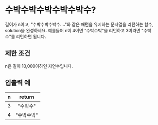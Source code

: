 # 수박수박수박수박수박수?

길이가 n이고, "수박수박수박수...."와 같은 패턴을 유지하는 문자열을 리턴하는 함수, solution을 완성하세요. 예를들어 n이 4이면 "수박수박"을 리턴하고 3이라면 "수박수"를 리턴하면 됩니다.

## 제한 조건
n은 길이 10,000이하인 자연수입니다.

## 입출력 예
| n |	return |
| :-----: | :-----: |
| 3 | 	"수박수" |
| 4 | 	"수박수박" |